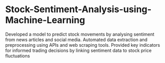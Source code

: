 # Stock-Sentiment-Analysis-using-Machine-Learning
Developed a model to predict stock movements by analysing sentiment from news articles and social media. Automated data extraction and preprocessing using APIs and web scraping tools. Provided key indicators for informed trading decisions by linking sentiment data to stock price fluctuations
